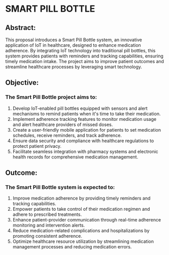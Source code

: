 # SMART PILL BOTTLE


## Abstract:
This proposal introduces a Smart Pill Bottle system, an innovative application of IoT in healthcare,
designed to enhance medication adherence. By integrating IoT technology into traditional pill bottles,
this system provides patients with reminders and tracking capabilities, ensuring timely medication intake.
The project aims to improve patient outcomes and streamline healthcare processes by leveraging smart technology.

## Objective:
### The Smart Pill Bottle project aims to:

1. Develop IoT-enabled pill bottles equipped with sensors and alert mechanisms to remind patients when it's time to take their medication.
2. Implement adherence tracking features to monitor medication usage and alert healthcare providers of missed doses.
3. Create a user-friendly mobile application for patients to set medication schedules, receive reminders, and track adherence.
4. Ensure data security and compliance with healthcare regulations to protect patient privacy.
5. Facilitate seamless integration with pharmacy systems and electronic health records for comprehensive medication management.

## Outcome:
### The Smart Pill Bottle system is expected to:

1. Improve medication adherence by providing timely reminders and tracking capabilities.
2. Empower patients to take control of their medication regimen and adhere to prescribed treatments.
3. Enhance patient-provider communication through real-time adherence monitoring and intervention alerts.
4. Reduce medication-related complications and hospitalizations by promoting consistent adherence.
5. Optimize healthcare resource utilization by streamlining medication management processes and reducing medication errors.
